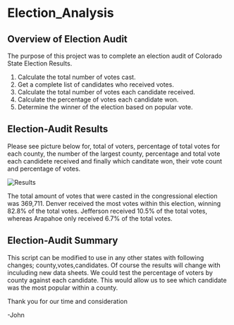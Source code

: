 # Election_Analysis

## Overview of Election Audit
The purpose of this project was to complete an election audit of Colorado State Election Results.
1. Calculate the total number of votes cast.
2. Get a complete list of candidates who received votes.
3. Calculate the total number of votes each candidate received.
4. Calculate the percentage of votes each candidate won.
5. Determine the winner of the election based on popular vote.
## Election-Audit Results
Please see picture below for, total of voters, percentage of total votes for each county, the number of the largest county, percentage and total vote each candidete received and finally which canditate won, their vote count and percentage of votes.

![Results](https://user-images.githubusercontent.com/85411967/133898369-3815a20a-ecd5-4767-8e14-0829086bce6b.png)

The total amount of votes that were casted in the congressional election was 369,711. Denver received the most votes within this election, winning 82.8% of the total votes. Jefferson received 10.5% of the total votes, whereas Arapahoe only received 6.7% of the total votes.

## Election-Audit Summary
This script can be modified to use in any other states with following changes; county,votes,candidates. Of course the results will change with inculuding new data sheets. We could test the percentage of voters by county against each candidate. This would allow us to see which candidate was the most popular within a county. 

Thank you for our time and consideration

-John
